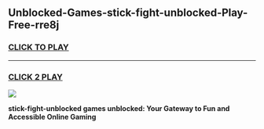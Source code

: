 
## Unblocked-Games-stick-fight-unblocked-Play-Free-rre8j
<h3>
<a href="https://premium76.site?title=stick-fight-unblocked&ref=19M">CLICK TO PLAY</a></h3>
<hr>

<h3>
<a href="https://premium76.site?title=stick-fight-unblocked&ref=19M">CLICK 2 PLAY</a>
  
</h3>

<a href="https://premium76.site?title=stick-fight-unblocked&ref=19M"><img src="https://clearcache.store/games.png"></a>


**stick-fight-unblocked games unblocked: Your Gateway to Fun and Accessible Online Gaming**
